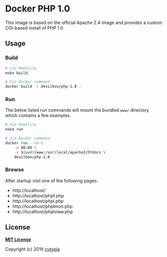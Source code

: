 # Docker PHP 1.0

This image is based on the official Apache 2.4 image and provides a custom CGI-based install of
PHP 1.0


## Usage

### Build
```bash
# Via Makefile
make build
```
```bash
# Via Docker command
docker build -t devilbox/php-1.0 .
```

### Run

The below listed run commands will mount the bundled `www/` directory which contains a few examples.

```bash
# Via Makefile
make run
```
```bash
# Via Docker command
docker run --rm \
    -p 80:80 \
    -v $(pwd)/www:/usr/local/apache2/htdocs \
    devilbox/php-1.0
```

### Browse

After startup visit one of the following pages:

* http://localhost/
* http://localhost/phpf.php
* http://localhost/phpl.php
* http://localhost/phplmon.php
* http://localhost/phplview.php


## License

**[MIT License](LICENSE)**

Copyright (c) 2019 [cytopia](https://github.com/cytopia)
